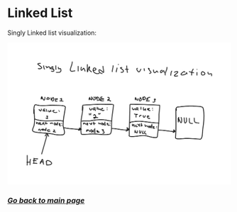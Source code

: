 # Linked List

Singly Linked list visualization:

![singly linked list visualization](https://raw.githubusercontent.com/S14mx/reading-notes/main/401/pics/ll-whiteboard.png)

### [_Go back to main page_](README.md)